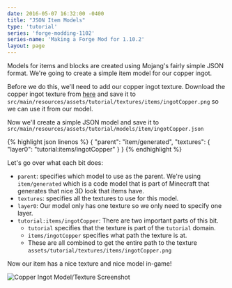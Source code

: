 ```yaml
---
date: 2016-05-07 16:32:00 -0400
title: "JSON Item Models"
type: 'tutorial'
series: 'forge-modding-1102'
series-name: 'Making a Forge Mod for 1.10.2'
layout: page
---
```


Models for items and blocks are created using Mojang's fairly simple JSON format. We're going to create a simple item model for our copper ingot.

Before we do this, we'll need to add our copper ingot texture. Download the copper ingot texture from [here](https://raw.githubusercontent.com/CyanideX/Unity/master/assets/thermalfoundation/textures/items/material/IngotCopper.png) and save it to `src/main/resources/assets/tutorial/textures/items/ingotCopper.png` so we can use it from our model.


Now we'll create a simple JSON model and save it to `src/main/resources/assets/tutorial/models/item/ingotCopper.json`

{% highlight json linenos %}
{
	"parent": "item/generated",
	"textures": {
		"layer0": "tutorial:items/ingotCopper"
	}
}
{% endhighlight %}

Let's go over what each bit does:

- `parent`: specifies which model to use as the parent. We're using `item/generated` which is a code model that is part of Minecraft that generates that nice 3D look that items have.
- `textures`: specifies all the textures to use for this model.
- `layer0`: Our model only has one texture so we only need to specify one layer.
- `tutorial:items/ingotCopper`: There are two important parts of this bit.
	- `tutorial` specifies that the texture is part of the `tutorial` domain.
	- `items/ingotCopper` specifies what path the texture is at.
	- These are all combined to get the entire path to the texture `assets/tutorial/textures/items/ingotCopper.png`

Now our item has a nice texture and nice model in-game!

![Copper Ingot Model/Texture Screenshot](http://i.imgur.com/cup7xwW.png)